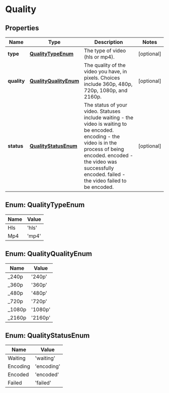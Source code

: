 
# Quality

## Properties

Name | Type | Description | Notes
------------ | ------------- | ------------- | -------------
**type** | [**QualityTypeEnum**](#QualityTypeEnum) | The type of video (hls or mp4). |  [optional]
**quality** | [**QualityQualityEnum**](#QualityQualityEnum) | The quality of the video you have, in pixels. Choices include 360p, 480p, 720p, 1080p, and 2160p. |  [optional]
**status** | [**QualityStatusEnum**](#QualityStatusEnum) | The status of your video. Statuses include waiting - the video is waiting to be encoded. encoding - the video is in the process of being encoded. encoded - the video was successfully encoded. failed - the video failed to be encoded. |  [optional]



## Enum: QualityTypeEnum

Name | Value
---- | -----
Hls | &#39;hls&#39;
Mp4 | &#39;mp4&#39;



## Enum: QualityQualityEnum

Name | Value
---- | -----
_240p | &#39;240p&#39;
_360p | &#39;360p&#39;
_480p | &#39;480p&#39;
_720p | &#39;720p&#39;
_1080p | &#39;1080p&#39;
_2160p | &#39;2160p&#39;



## Enum: QualityStatusEnum

Name | Value
---- | -----
Waiting | &#39;waiting&#39;
Encoding | &#39;encoding&#39;
Encoded | &#39;encoded&#39;
Failed | &#39;failed&#39;



